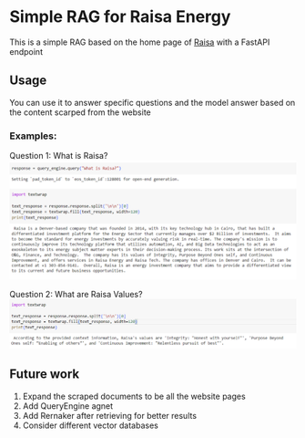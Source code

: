 # Simple RAG for Raisa Energy

This is a simple RAG based on the home page of [Raisa](https://www.raisa.com/) with a FastAPI endpoint

## Usage 

You can use it to answer specific questions and the model answer based on the content scarped from the website

### Examples:
Question 1: What is Raisa?
![alt text](imgs/image.png)

Question 2: What are Raisa Values?
![what is raisa values?](<imgs/Screenshot 2024-05-20 235832.png>)

## Future work

1) Expand the scraped documents to be all the website pages
2) Add QueryEngine agnet
3) Add Rernaker after retrieving for better results
4) Consider different vector databases
